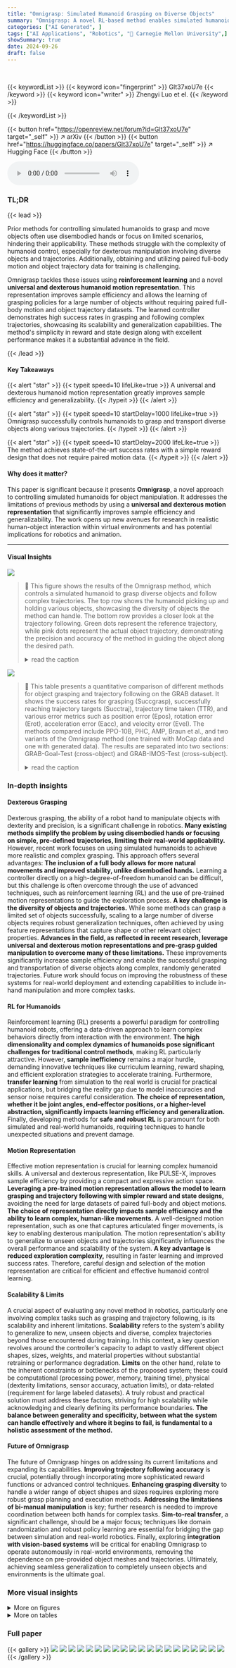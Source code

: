 ```yaml
---
title: "Omnigrasp: Simulated Humanoid Grasping on Diverse Objects"
summary: "Omnigrasp: A novel RL-based method enables simulated humanoids to grasp diverse objects and precisely follow complex trajectories, advancing realistic human-object interaction in virtual environments."
categories: ["AI Generated", ]
tags: ["AI Applications", "Robotics", "🏢 Carnegie Mellon University",]
showSummary: true
date: 2024-09-26
draft: false
---
```


<br>

{{< keywordList >}}
{{< keyword icon="fingerprint" >}} Glt37xoU7e {{< /keyword >}}
{{< keyword icon="writer" >}} Zhengyi Luo et el. {{< /keyword >}}
 
{{< /keywordList >}}

{{< button href="https://openreview.net/forum?id=Glt37xoU7e" target="_self" >}}
↗ arXiv
{{< /button >}}
{{< button href="https://huggingface.co/papers/Glt37xoU7e" target="_self" >}}
↗ Hugging Face
{{< /button >}}



<audio controls>
    <source src="https://ai-paper-reviewer.com/Glt37xoU7e/podcast.wav" type="audio/wav">
    Your browser does not support the audio element.
</audio>


### TL;DR


{{< lead >}}

Prior methods for controlling simulated humanoids to grasp and move objects often use disembodied hands or focus on limited scenarios, hindering their applicability. These methods struggle with the complexity of humanoid control, especially for dexterous manipulation involving diverse objects and trajectories.  Additionally, obtaining and utilizing paired full-body motion and object trajectory data for training is challenging. 



Omnigrasp tackles these issues using **reinforcement learning** and a novel **universal and dexterous humanoid motion representation**.  This representation improves sample efficiency and allows the learning of grasping policies for a large number of objects without requiring paired full-body motion and object trajectory datasets. The learned controller demonstrates high success rates in grasping and following complex trajectories, showcasing its scalability and generalization capabilities. The method's simplicity in reward and state design along with excellent performance makes it a substantial advance in the field.

{{< /lead >}}


#### Key Takeaways

{{< alert "star" >}}
{{< typeit speed=10 lifeLike=true >}} A universal and dexterous humanoid motion representation greatly improves sample efficiency and generalizability. {{< /typeit >}}
{{< /alert >}}

{{< alert "star" >}}
{{< typeit speed=10 startDelay=1000 lifeLike=true >}} Omnigrasp successfully controls humanoids to grasp and transport diverse objects along various trajectories. {{< /typeit >}}
{{< /alert >}}

{{< alert "star" >}}
{{< typeit speed=10 startDelay=2000 lifeLike=true >}} The method achieves state-of-the-art success rates with a simple reward design that does not require paired motion data. {{< /typeit >}}
{{< /alert >}}

#### Why does it matter?
This paper is significant because it presents **Omnigrasp**, a novel approach to controlling simulated humanoids for object manipulation.  It addresses the limitations of previous methods by using a **universal and dexterous motion representation** that significantly improves sample efficiency and generalizability.  The work opens up new avenues for research in realistic human-object interaction within virtual environments and has potential implications for robotics and animation.

------
#### Visual Insights



![](https://ai-paper-reviewer.com/Glt37xoU7e/figures_0_1.jpg)

> 🔼 This figure shows the results of the Omnigrasp method, which controls a simulated humanoid to grasp diverse objects and follow complex trajectories. The top row shows the humanoid picking up and holding various objects, showcasing the diversity of objects the method can handle. The bottom row provides a closer look at the trajectory following. Green dots represent the reference trajectory, while pink dots represent the actual object trajectory, demonstrating the precision and accuracy of the method in guiding the object along the desired path.
> <details>
> <summary>read the caption</summary>
> Figure 1: We control a simulated humanoid to grasp diverse objects and follow complex trajectories. (Top): picking up and holding objects. (Bottom): green dots - reference trajectory; pink dots - object trajectory.
> </details>





![](https://ai-paper-reviewer.com/Glt37xoU7e/tables_6_1.jpg)

> 🔼 This table presents a quantitative comparison of different methods for object grasping and trajectory following on the GRAB dataset.  It shows the success rates for grasping (Succgrasp), successfully reaching trajectory targets (Succtraj), trajectory time taken (TTR), and various error metrics such as position error (Epos), rotation error (Erot), acceleration error (Eacc), and velocity error (Evel).  The methods compared include PPO-10B, PHC, AMP, Braun et al., and two variants of the Omnigrasp method (one trained with MoCap data and one with generated data).  The results are separated into two sections: GRAB-Goal-Test (cross-object) and GRAB-IMOS-Test (cross-subject).
> <details>
> <summary>read the caption</summary>
> Table 1: Quantitative results on object grasp and trajectory following on the GRAB dataset.
> </details>





### In-depth insights


#### Dexterous Grasping
Dexterous grasping, the ability of a robot hand to manipulate objects with dexterity and precision, is a significant challenge in robotics.  **Many existing methods simplify the problem by using disembodied hands or focusing on simple, pre-defined trajectories, limiting their real-world applicability.**  However, recent work focuses on using simulated humanoids to achieve more realistic and complex grasping.  This approach offers several advantages:  **The inclusion of a full body allows for more natural movements and improved stability, unlike disembodied hands.**  Learning a controller directly on a high-degree-of-freedom humanoid can be difficult, but this challenge is often overcome through the use of advanced techniques, such as reinforcement learning (RL) and the use of pre-trained motion representations to guide the exploration process.  **A key challenge is the diversity of objects and trajectories.**  While some methods can grasp a limited set of objects successfully, scaling to a large number of diverse objects requires robust generalization techniques, often achieved by using feature representations that capture shape or other relevant object properties.  **Advances in the field, as reflected in recent research, leverage universal and dexterous motion representations and pre-grasp guided manipulation to overcome many of these limitations.** These improvements significantly increase sample efficiency and enable the successful grasping and transportation of diverse objects along complex, randomly generated trajectories.  Future work should focus on improving the robustness of these systems for real-world deployment and extending capabilities to include in-hand manipulation and more complex tasks.

#### RL for Humanoids
Reinforcement learning (RL) presents a powerful paradigm for controlling humanoid robots, offering a data-driven approach to learn complex behaviors directly from interaction with the environment.  **The high dimensionality and complex dynamics of humanoids pose significant challenges for traditional control methods**, making RL particularly attractive.  However, **sample inefficiency** remains a major hurdle, demanding innovative techniques like curriculum learning, reward shaping, and efficient exploration strategies to accelerate training.  Furthermore, **transfer learning** from simulation to the real world is crucial for practical applications, but bridging the reality gap due to model inaccuracies and sensor noise requires careful consideration.  **The choice of representation, whether it be joint angles, end-effector positions, or a higher-level abstraction, significantly impacts learning efficiency and generalization.** Finally, developing methods for **safe and robust RL** is paramount for both simulated and real-world humanoids, requiring techniques to handle unexpected situations and prevent damage.

#### Motion Representation
Effective motion representation is crucial for learning complex humanoid skills.  A universal and dexterous representation, like PULSE-X, improves sample efficiency by providing a compact and expressive action space.  **Leveraging a pre-trained motion representation allows the model to learn grasping and trajectory following with simpler reward and state designs,** avoiding the need for large datasets of paired full-body and object motions.  **The choice of representation directly impacts sample efficiency and the ability to learn complex, human-like movements.**  A well-designed motion representation, such as one that captures articulated finger movements, is key to enabling dexterous manipulation. The motion representation's ability to generalize to unseen objects and trajectories significantly influences the overall performance and scalability of the system.  **A key advantage is reduced exploration complexity,** resulting in faster learning and improved success rates. Therefore, careful design and selection of the motion representation are critical for efficient and effective humanoid control learning.

#### Scalability & Limits
A crucial aspect of evaluating any novel method in robotics, particularly one involving complex tasks such as grasping and trajectory following, is its scalability and inherent limitations.  **Scalability** refers to the system's ability to generalize to new, unseen objects and diverse, complex trajectories beyond those encountered during training.  In this context, a key question revolves around the controller's capacity to adapt to vastly different object shapes, sizes, weights, and material properties without substantial retraining or performance degradation.  **Limits** on the other hand, relate to the inherent constraints or bottlenecks of the proposed system; these could be computational (processing power, memory, training time), physical (dexterity limitations, sensor accuracy, actuation limits), or data-related (requirement for large labeled datasets). A truly robust and practical solution must address these factors, striving for high scalability while acknowledging and clearly defining its performance boundaries.  **The balance between generality and specificity, between what the system can handle effectively and where it begins to fail, is fundamental to a holistic assessment of the method.**

#### Future of Omnigrasp
The future of Omnigrasp hinges on addressing its current limitations and expanding its capabilities.  **Improving trajectory following accuracy** is crucial, potentially through incorporating more sophisticated reward functions or advanced control techniques.  **Enhancing grasping diversity** to handle a wider range of object shapes and sizes requires exploring more robust grasp planning and execution methods.  **Addressing the limitations of bi-manual manipulation** is key;  further research is needed to improve coordination between both hands for complex tasks.  **Sim-to-real transfer**, a significant challenge, should be a major focus; techniques like domain randomization and robust policy learning are essential for bridging the gap between simulation and real-world robotics. Finally, exploring **integration with vision-based systems** will be critical for enabling Omnigrasp to operate autonomously in real-world environments, removing the dependence on pre-provided object meshes and trajectories.  Ultimately, achieving seamless generalization to completely unseen objects and environments is the ultimate goal.


### More visual insights

<details>
<summary>More on figures
</summary>


![](https://ai-paper-reviewer.com/Glt37xoU7e/figures_3_1.jpg)

> 🔼 This figure illustrates the two-stage training process of Omnigrasp.  The first stage (a) focuses on creating a universal and dexterous humanoid motion representation using a technique called distillation. This representation is then used in the second stage (b) to train a policy that enables the humanoid to grasp and follow trajectories using pre-grasp guidance.  The figure shows the flow of information and the different components involved in each stage, including the use of a pretrained motion imitator and a physics simulator.
> <details>
> <summary>read the caption</summary>
> Figure 2: Omnigrasp is trained in two stages. (a) A universal and dexterous humanoid motion representation is trained via distillation. (b) Pre-grasp guided grasping training using a pretrained motion representation.
> </details>



![](https://ai-paper-reviewer.com/Glt37xoU7e/figures_5_1.jpg)

> 🔼 This figure illustrates the two-stage training process of Omnigrasp.  The first stage (a) focuses on learning a universal and dexterous humanoid motion representation using a technique called distillation. This representation serves as the foundation for the grasping policy.  The second stage (b) trains a grasping policy that leverages the pre-trained motion representation. This stage uses a pre-grasp guided approach, meaning the policy is trained to initially position its hand for a successful grasp before attempting to lift the object.
> <details>
> <summary>read the caption</summary>
> Figure 2: Omnigrasp is trained in two stages. (a) A universal and dexterous humanoid motion representation is trained via distillation. (b) Pre-grasp guided grasping training using a pretrained motion representation.
> </details>



![](https://ai-paper-reviewer.com/Glt37xoU7e/figures_7_1.jpg)

> 🔼 This figure shows qualitative results of the Omnigrasp approach on three different datasets: GRAB, OakInk, and OMOMO.  For each dataset, several examples are shown of the simulated humanoid grasping and manipulating objects, following trajectories indicated by green dots (reference trajectory).  The images demonstrate the method's ability to handle diverse object shapes and to generalize to unseen objects (OakInk). The supplementary videos provide a more comprehensive view of the results.
> <details>
> <summary>read the caption</summary>
> Figure 3: Qualitative results. Unseen objects are tested for GRAB and OakInk. Green dots: reference trajectories. Best seen in videos on our supplement site.
> </details>



![](https://ai-paper-reviewer.com/Glt37xoU7e/figures_9_1.jpg)

> 🔼 This figure shows the Omnigrasp system in action.  The top row displays several examples of a simulated humanoid successfully grasping various objects. The bottom row illustrates the ability of the system to precisely follow complex trajectories: green dots represent the desired trajectory, and pink dots track the actual trajectory of the object being manipulated by the humanoid. This showcases the system's control over both grasping and precise object movement.
> <details>
> <summary>read the caption</summary>
> Figure 1: We control a simulated humanoid to grasp diverse objects and follow complex trajectories. (Top): picking up and holding objects. (Bottom): green dots - reference trajectory; pink dots - object trajectory.
> </details>



</details>




<details>
<summary>More on tables
</summary>


![](https://ai-paper-reviewer.com/Glt37xoU7e/tables_8_1.jpg)
> 🔼 This table presents the quantitative results of the Omnigrasp method on the OakInk dataset.  It shows the success rates for grasping (Succgrasp), successfully completing the trajectory (Succtraj), the time to reach the target (TTR), and various error metrics (position error Epos, rotation error Erot, acceleration error Eacc, and velocity error Evel). The results are broken down by the training data used: OakInk only, GRAB only, and a combination of both GRAB and OakInk.  This allows for a comparison of the model's performance when trained on a single dataset versus a combination of datasets, demonstrating the generalization capability of the model.
> <details>
> <summary>read the caption</summary>
> Table 3: Quantitative results on OakInk with our method. We also test Omnigrasp cross-dataset, where a policy trained on GRAB is tested on the OakInk dataset.
> </details>

![](https://ai-paper-reviewer.com/Glt37xoU7e/tables_8_2.jpg)
> 🔼 This table presents the results of an ablation study on the Omnigrasp training process.  It evaluates the impact of several key components:  using the PULSE-X latent motion representation, incorporating pre-grasp guidance in the reward, training PULSE-X on a dataset with articulated fingers (Dex-AMASS), randomizing the object's initial pose, and employing hard-negative mining. Each row represents a different configuration, showing the effects on several metrics including grasp success rate, trajectory success rate, and error metrics.
> <details>
> <summary>read the caption</summary>
> Table 4: Ablation on various strategies of training Omnigrasp. PULSE-X: whether to use the latent motion representation. pre-grasp: pre-grasp guidance reward. Dex-AMASS: whether to train PULSE-X on the dexterous AMASS dataset. Rand-pose: randomizing the object initial pose. Hard-neg: hard-negative mining.
> </details>

![](https://ai-paper-reviewer.com/Glt37xoU7e/tables_8_3.jpg)
> 🔼 This table presents a quantitative comparison of Omnigrasp's performance against other methods on the GRAB dataset for object grasping and trajectory following tasks.  It shows success rates for grasping and trajectory completion (Succgrasp, Succtraj), time to reach the target (TTR), and errors in position, rotation, acceleration, and velocity (Epos, Erot, Eacc, Evel).  The results are categorized by different methods and whether they use motion capture (MoCap) data or synthetically generated data.
> <details>
> <summary>read the caption</summary>
> Table 1: Quantitative results on object grasp and trajectory following on the GRAB dataset.
> </details>

![](https://ai-paper-reviewer.com/Glt37xoU7e/tables_9_1.jpg)
> 🔼 This table presents a quantitative comparison of different methods for object grasping and trajectory following on the GRAB dataset.  It shows the success rates for grasping (Succgrasp), successfully completing the trajectory (Succtraj), time to reach the target (TTR), and errors in position (Epos), rotation (Erot), acceleration (Eacc), and velocity (Evel).  The results are broken down by method and whether the trajectory is generated from motion capture (MoCap) or synthetically (Gen). The table helps to evaluate the performance of Omnigrasp compared to other state-of-the-art methods.
> <details>
> <summary>read the caption</summary>
> Table 1: Quantitative results on object grasp and trajectory following on the GRAB dataset.
> </details>

![](https://ai-paper-reviewer.com/Glt37xoU7e/tables_15_1.jpg)
> 🔼 This table presents a quantitative comparison of different methods for object grasping and trajectory following on the GRAB dataset.  It includes metrics such as grasp success rate, trajectory success rate, time to reach the target, positional error, rotational error, acceleration error, and velocity error.  The methods compared include PPO-10B, Gen, PHC [42], MoCap, AMP [57], Braun et al. [6], and Omnigrasp (using both MoCap and generated data).  The results highlight the superior performance of Omnigrasp across various metrics.
> <details>
> <summary>read the caption</summary>
> Table 1: Quantitative results on object grasp and trajectory following on the GRAB dataset.
> </details>

![](https://ai-paper-reviewer.com/Glt37xoU7e/tables_15_2.jpg)
> 🔼 This table presents the quantitative results of the imitation task using the dexterous AMASS dataset.  It compares the performance of two methods: PHC-X and PULSE-X.  The metrics used include success rate (Succ), global mean per-joint position error (Eg-mpjpe), local mean per-joint position error (Empjpe), acceleration error (Eacc), and velocity error (Evel).  Lower values for error metrics indicate better performance.  The results show that both methods achieve a high success rate, but PHC-X has lower error values.
> <details>
> <summary>read the caption</summary>
> Table 6: Imitation result on dexterous AMASS (14889 sequences).
> </details>

![](https://ai-paper-reviewer.com/Glt37xoU7e/tables_16_1.jpg)
> 🔼 This table presents the results of ablation studies on the Omnigrasp training process. It shows the impact of several key components: using the universal motion representation (PULSE-X), incorporating pre-grasp guidance in the reward, training PULSE-X on the extended AMASS dataset, randomizing object initial poses, and utilizing hard-negative mining.  The performance metrics (grasp success rate, trajectory following success rate, etc.) are compared across different combinations of these components, revealing their individual contributions to the overall success of the Omnigrasp system.
> <details>
> <summary>read the caption</summary>
> Table 4: Ablation on various strategies of training Omnigrasp. PULSE-X: whether to use the latent motion representation. pre-grasp: pre-grasp guidance reward. Dex-AMASS: whether to train PULSE-X on the dexterous AMASS dataset. Rand-pose: randomizing the object initial pose. Hard-neg: hard-negative mining.
> </details>

![](https://ai-paper-reviewer.com/Glt37xoU7e/tables_16_2.jpg)
> 🔼 This table presents a quantitative comparison of Omnigrasp's performance against other methods on the GRAB dataset for object grasping and trajectory following tasks.  It shows success rates for grasping (Succgrasp), successfully reaching trajectory targets (Succtraj), trajectory time to reach (TTR), and error metrics for position (Epos), rotation (Erot), acceleration (Eacc), and velocity (Evel). The comparison includes results for different training methods (MoCap vs. generated trajectories) and baselines (PPO-10B, PHC [42], AMP [57], Braun et al. [6]).
> <details>
> <summary>read the caption</summary>
> Table 1: Quantitative results on object grasp and trajectory following on the GRAB dataset.
> </details>

</details>




### Full paper

{{< gallery >}}
<img src="https://ai-paper-reviewer.com/Glt37xoU7e/1.png" class="grid-w50 md:grid-w33 xl:grid-w25" />
<img src="https://ai-paper-reviewer.com/Glt37xoU7e/2.png" class="grid-w50 md:grid-w33 xl:grid-w25" />
<img src="https://ai-paper-reviewer.com/Glt37xoU7e/3.png" class="grid-w50 md:grid-w33 xl:grid-w25" />
<img src="https://ai-paper-reviewer.com/Glt37xoU7e/4.png" class="grid-w50 md:grid-w33 xl:grid-w25" />
<img src="https://ai-paper-reviewer.com/Glt37xoU7e/5.png" class="grid-w50 md:grid-w33 xl:grid-w25" />
<img src="https://ai-paper-reviewer.com/Glt37xoU7e/6.png" class="grid-w50 md:grid-w33 xl:grid-w25" />
<img src="https://ai-paper-reviewer.com/Glt37xoU7e/7.png" class="grid-w50 md:grid-w33 xl:grid-w25" />
<img src="https://ai-paper-reviewer.com/Glt37xoU7e/8.png" class="grid-w50 md:grid-w33 xl:grid-w25" />
<img src="https://ai-paper-reviewer.com/Glt37xoU7e/9.png" class="grid-w50 md:grid-w33 xl:grid-w25" />
<img src="https://ai-paper-reviewer.com/Glt37xoU7e/10.png" class="grid-w50 md:grid-w33 xl:grid-w25" />
<img src="https://ai-paper-reviewer.com/Glt37xoU7e/11.png" class="grid-w50 md:grid-w33 xl:grid-w25" />
<img src="https://ai-paper-reviewer.com/Glt37xoU7e/12.png" class="grid-w50 md:grid-w33 xl:grid-w25" />
<img src="https://ai-paper-reviewer.com/Glt37xoU7e/13.png" class="grid-w50 md:grid-w33 xl:grid-w25" />
<img src="https://ai-paper-reviewer.com/Glt37xoU7e/14.png" class="grid-w50 md:grid-w33 xl:grid-w25" />
<img src="https://ai-paper-reviewer.com/Glt37xoU7e/15.png" class="grid-w50 md:grid-w33 xl:grid-w25" />
<img src="https://ai-paper-reviewer.com/Glt37xoU7e/16.png" class="grid-w50 md:grid-w33 xl:grid-w25" />
<img src="https://ai-paper-reviewer.com/Glt37xoU7e/17.png" class="grid-w50 md:grid-w33 xl:grid-w25" />
<img src="https://ai-paper-reviewer.com/Glt37xoU7e/18.png" class="grid-w50 md:grid-w33 xl:grid-w25" />
<img src="https://ai-paper-reviewer.com/Glt37xoU7e/19.png" class="grid-w50 md:grid-w33 xl:grid-w25" />
<img src="https://ai-paper-reviewer.com/Glt37xoU7e/20.png" class="grid-w50 md:grid-w33 xl:grid-w25" />
{{< /gallery >}}